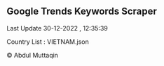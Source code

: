 

## Google Trends Keywords Scraper 
 
Last Update 30-12-2022 , 12:35:39

Country List :
VIETNAM.json



© Abdul Muttaqin 
